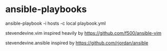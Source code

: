 ansible-playbooks
=================
ansible-playbook -i hosts -c local playbook.yml

stevendevine.vim inspired heavily by https://github.com/f500/ansible-vim

stevendevine.ansible inspired by https://github.com/rjordan/ansible

